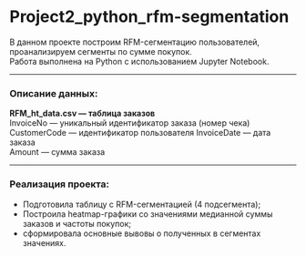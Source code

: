 # Project2_python_rfm-segmentation

В данном проекте построим RFM-сегментацию пользователей, проанализируем сегменты по сумме покупок.  
Работа выполнена на Python с использованием Jupyter Notebook.

---

### Описание данных:
**RFM_ht_data.csv —  таблица заказов**    
InvoiceNo —  уникальный идентификатор заказа (номер чека)  
CustomerCode —  идентификатор пользователя 
InvoiceDate —  дата заказа  
Amount —  сумма заказа  

---

### Реализация проекта:
* Подготовила таблицу с RFM-сегментацией (4 подсегмента);
* Построила heatmap-графики со значениями медианной суммы заказов и частоты покупок;
* сформировала основные вывовы о полученных в сегментах значениях.
